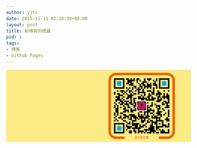 ```yaml
---
author: yjtx
date: 2015-11-11 02:28:39+00:00
layout: post
title: 新博客的搭建
pid: 1
tags:
- 博客
- Github Pages
---
```


![](/uploads/mypictures/xsstomyzhifubao.png)
